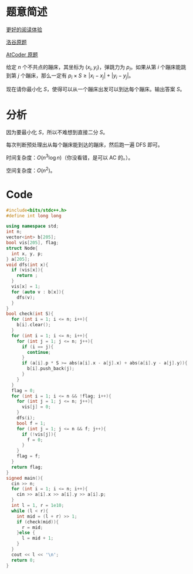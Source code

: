 # 题意简述
[更好的阅读体验](/blog/tianbiandeshenghuo11/solution-at-abc257-d)

[洛谷原题](/problem/at_abc257_d)

[AtCoder 原题](https://www.luogu.com.cn/remoteJudgeRedirect/atcoder/abc257_d)


给定 $n$ 个不共点的蹦床，其坐标为 $(x_i,y_i)$，弹跳力为 $p_i$。如果从第 $i$ 个蹦床能跳到第 $j$ 个蹦床，那么一定有 $p_i\times S\ge |x_i-x_j|+|y_i-y_j|$。

现在请你最小化 $S$，使得可以从一个蹦床出发可以到达每个蹦床。输出答案 $S$。

# 分析
因为要最小化 $S$，所以不难想到直接二分 $S$。

每次判断预处理出从每个蹦床能到达的蹦床，然后跑一遍 DFS 即可。

时间复杂度：$O(n^3\log n)$（你没看错，是可以 AC 的。）。

空间复杂度：$O(n^2)$。

# Code
```cpp
#include<bits/stdc++.h>
#define int long long

using namespace std;
int n;
vector<int> b[205];
bool vis[205], flag;
struct Node{
  int x, y, p;
} a[205];
void dfs(int x){
  if (vis[x]){
    return ;
  }
  vis[x] = 1;
  for (auto v : b[x]){
    dfs(v);
  }
}
bool check(int S){
  for (int i = 1; i <= n; i++){
    b[i].clear();
  }
  for (int i = 1; i <= n; i++){
    for (int j = 1; j <= n; j++){
      if (i == j){
        continue;
      }
      if (a[i].p * S >= abs(a[i].x - a[j].x) + abs(a[i].y - a[j].y)){
        b[i].push_back(j);
      }
    }
  }
  flag = 0;
  for (int i = 1; i <= n && !flag; i++){
    for (int j = 1; j <= n; j++){
      vis[j] = 0;
    }
    dfs(i);
    bool f = 1;
    for (int j = 1; j <= n && f; j++){
      if (!vis[j]){
        f = 0;
      }
    }
    flag = f;
  }
  return flag;
}
signed main(){
  cin >> n;
  for (int i = 1; i <= n; i++){
    cin >> a[i].x >> a[i].y >> a[i].p;
  }
  int l = 1, r = 1e10;
  while (l < r){
    int mid = (l + r) >> 1;
    if (check(mid)){
      r = mid;
    }else {
      l = mid + 1;
    }
  }
  cout << l << '\n';
  return 0;
}
```